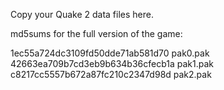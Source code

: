 Copy your Quake 2 data files here.

md5sums for the full version of the game:

1ec55a724dc3109fd50dde71ab581d70  pak0.pak
42663ea709b7cd3eb9b634b36cfecb1a  pak1.pak
c8217cc5557b672a87fc210c2347d98d  pak2.pak

